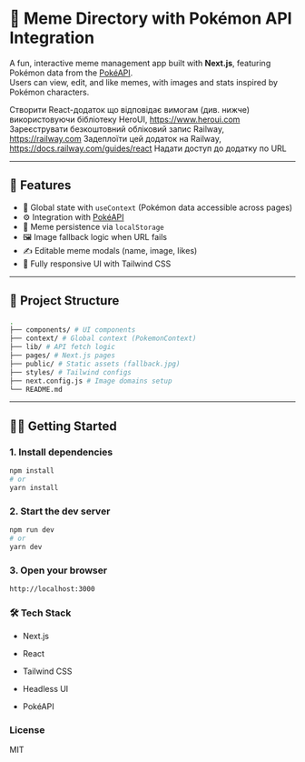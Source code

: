 # 📸 Meme Directory with Pokémon API Integration

A fun, interactive meme management app built with **Next.js**, featuring Pokémon data from the [PokéAPI](https://pokeapi.co/).  
Users can view, edit, and like memes, with images and stats inspired by Pokémon characters.

Створити React-додаток що відповідає вимогам (див. нижче) використовуючи бібліотеку HeroUI, https://www.heroui.com
Зареєструвати безкоштовний обліковий запис Railway, https://railway.com
Задеплоїти цей додаток на Railway, https://docs.railway.com/guides/react
Надати доступ до додатку по URL

---

## 🚀 Features

- 🧠 Global state with `useContext` (Pokémon data accessible across pages)
- ⚙️ Integration with [PokéAPI](https://pokeapi.co/)
- 💾 Meme persistence via `localStorage`
- 🖼️ Image fallback logic when URL fails
- ✍️ Editable meme modals (name, image, likes)
- 📱 Fully responsive UI with Tailwind CSS

---

## 📁 Project Structure
```bash
.
├── components/ # UI components 
├── context/ # Global context (PokemonContext) 
├── lib/ # API fetch logic 
├── pages/ # Next.js pages 
├── public/ # Static assets (fallback.jpg) 
├── styles/ # Tailwind configs 
├── next.config.js # Image domains setup 
└── README.md
```

---

## 🧑‍💻 Getting Started

### 1. Install dependencies

```bash
npm install
# or
yarn install
```
### 2. Start the dev server
```bash
npm run dev
# or
yarn dev
```
### 3. Open your browser
```bash
http://localhost:3000
```

### 🛠 Tech Stack

 - Next.js

 - React

 - Tailwind CSS

 - Headless UI

 - PokéAPI

###  License

MIT